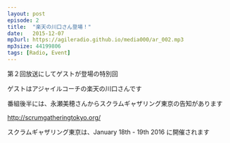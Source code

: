 ```yaml
---
layout: post
episode: 2
title:  "楽天の川口さん登場！"
date:   2015-12-07
mp3url: https://agileradio.github.io/media000/ar_002.mp3
mp3size: 44199806
tags: [Radio, Event]
---
```


第２回放送にしてゲストが登場の特別回

ゲストはアジャイルコーチの楽天の川口さんです

番組後半には、永瀬美穂さんからスクラムギャザリング東京の告知があります

http://scrumgatheringtokyo.org/

スクラムギャザリング東京は、January 18th - 19th 2016 に開催されます


